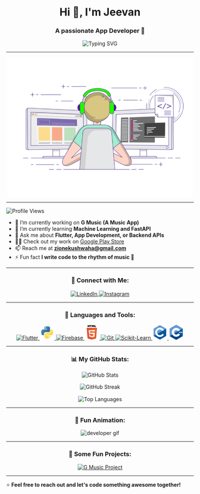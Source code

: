 <h1 align="center">Hi 👋, I'm Jeevan</h1>
<h3 align="center">A passionate App Developer 🚀</h3>

<p align="center">
  <img src="https://readme-typing-svg.herokuapp.com?font=Fira+Code&weight=500&size=22&pause=1000&color=F7B731&center=true&width=600&lines=Flutter+%7C+FireBase+%7C+Python+%7C+ML+Learner;Let's+build+amazing+Apps+%F0%9F%93%B1" alt="Typing SVG" />
</p>

---

<div align="center">
  <img align="center" alt="Coding" width="500" src="https://raw.githubusercontent.com/devSouvik/devSouvik/master/gif3.gif">
</div>

---

<p align="left"> <img src="https://komarev.com/ghpvc/?username=zione-kushwaha&label=Profile%20views&color=blueviolet&style=flat" alt="Profile Views" /> </p>

- 🔭 I’m currently working on **G Music (A Music App)**  
- 🌱 I’m currently learning **Machine Learning and FastAPI**  
- 💬 Ask me about **Flutter, App Development, or Backend APIs**  
- 👨‍💻 Check out my work on [Google Play Store](https://play.google.com/store/apps/details?id=com.attendance.project)  
- 📫 Reach me at **zionekushwaha@gmail.com**  
- ⚡ Fun fact **I write code to the rhythm of music 🎵**

---

<h3 align="center">📌 Connect with Me:</h3>
<p align="center">
  <a href="https://linkedin.com/in/zi-one" target="_blank">
    <img align="center" src="https://raw.githubusercontent.com/rahuldkjain/github-profile-readme-generator/master/src/images/icons/Social/linked-in-alt.svg" alt="LinkedIn" height="30" width="40" />
  </a>
  <a href="https://instagram.com/kushwaha_jivan01" target="_blank">
    <img align="center" src="https://raw.githubusercontent.com/rahuldkjain/github-profile-readme-generator/master/src/images/icons/Social/instagram.svg" alt="Instagram" height="30" width="40" />
  </a>
</p>

---

<h3 align="center">🔧 Languages and Tools:</h3>
<p align="center">
  <a href="https://flutter.dev/" target="_blank" rel="noreferrer">
    <img src="https://www.vectorlogo.zone/logos/flutterio/flutterio-icon.svg" alt="Flutter" width="40" height="40" />
  </a>
  <a href="https://www.python.org/" target="_blank" rel="noreferrer">
    <img src="https://raw.githubusercontent.com/devicons/devicon/master/icons/python/python-original.svg" alt="Python" width="40" height="40" />
  </a>
  <a href="https://firebase.google.com/" target="_blank" rel="noreferrer">
    <img src="https://www.vectorlogo.zone/logos/firebase/firebase-icon.svg" alt="Firebase" width="40" height="40" />
  </a>
  <a href="https://www.w3.org/html/" target="_blank" rel="noreferrer">
    <img src="https://raw.githubusercontent.com/devicons/devicon/master/icons/html5/html5-original-wordmark.svg" alt="HTML5" width="40" height="40" />
  </a>
  <a href="https://git-scm.com/" target="_blank" rel="noreferrer">
    <img src="https://www.vectorlogo.zone/logos/git-scm/git-scm-icon.svg" alt="Git" width="40" height="40" />
  </a>
  <a href="https://scikit-learn.org/" target="_blank" rel="noreferrer">
    <img src="https://upload.wikimedia.org/wikipedia/commons/0/05/Scikit_learn_logo_small.svg" alt="Scikit-Learn" width="40" height="40" />
  </a>
  <a href="https://devdocs.io/c/" target="_blank" rel="noreferrer">
    <img src="https://raw.githubusercontent.com/devicons/devicon/master/icons/c/c-original.svg" alt="C" width="40" height="40" />
  </a>
  <a href="https://isocpp.org/" target="_blank" rel="noreferrer">
    <img src="https://raw.githubusercontent.com/devicons/devicon/master/icons/cplusplus/cplusplus-original.svg" alt="C++" width="40" height="40" />
  </a>
</p>

---

<div align="center">
  <h3>📊 My GitHub Stats:</h3>
  <p>
    <img align="center" src="https://github-readme-stats.vercel.app/api?username=zione-kushwaha&show_icons=true&locale=en&theme=radical" alt="GitHub Stats" />
  </p>
  <p>
    <img align="center" src="https://github-readme-streak-stats.herokuapp.com/?user=zione-kushwaha&theme=radical" alt="GitHub Streak" />
  </p>
  <p>
    <img align="center" src="https://github-readme-stats.vercel.app/api/top-langs?username=zione-kushwaha&show_icons=true&locale=en&layout=compact&theme=radical" alt="Top Languages" />
  </p>
</div>

---

<div align="center">
  <h3>🎉 Fun Animation:</h3>
  <img src="https://raw.githubusercontent.com/keshavsingh4522/keshavsingh4522/master/Assets/Developer.gif" alt="developer gif" width="200" height="200" />
</div>

---

<h3 align="center">🚀 Some Fun Projects:</h3>
<p align="center">
  <a href="https://github.com/zione-kushwaha">
    <img src="https://github-readme-stats.vercel.app/api/pin/?username=zione-kushwaha&repo=G-Music&theme=radical" alt="G Music Project" />
  </a>
</p>

---

⭐ **Feel free to reach out and let's code something awesome together!**
